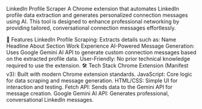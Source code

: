 LinkedIn Profile Scraper
A Chrome extension that automates LinkedIn profile data extraction and generates personalized connection messages using AI. This tool is designed to enhance professional networking by providing tailored, conversational connection messages effortlessly.

🚀 Features
LinkedIn Profile Scraping: Extracts details such as:
Name
Headline
About Section
Work Experience
AI-Powered Message Generation: Uses Google Gemini AI API to generate custom connection messages based on the extracted profile data.
User-Friendly: No prior technical knowledge required to use the extension.
🛠️ Tech Stack
Chrome Extension (Manifest v3): Built with modern Chrome extension standards.
JavaScript: Core logic for data scraping and message generation.
HTML/CSS: Simple UI for interaction and testing.
Fetch API: Sends data to the Gemini API for message creation.
Google Gemini AI API: Generates professional, conversational LinkedIn messages.
